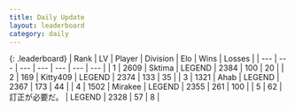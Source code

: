 ```yaml
---
title: Daily Update
layout: leaderboard
category: daily
---
```


{: .leaderboard}
| Rank | LV | Player | Division | Elo | Wins | Losses |
| --- | --- | --- | --- | --- | --- | --- |
| <span data-change="3">1</span> | 2609 | <span title="ID: 353063">Sktima</span> | LEGEND | <span data-change="39">2384</span> | <span data-change="26">100</span> | <span data-change="5">20</span> |
| <span data-change="0">2</span> | 169 | <span title="ID: 459203">Kitty409</span> | LEGEND | <span data-change="21">2374</span> | <span data-change="25">133</span> | <span data-change="6">35</span> |
| <span data-change="-2">3</span> | 1321 | <span title="ID: 402846">Ahab</span> | LEGEND | <span data-change="0">2367</span> | <span data-change="0">173</span> | <span data-change="0">44</span> |
| <span data-change="-1">4</span> | 1502 | <span title="ID: 416373">Mirakee</span> | LEGEND | <span data-change="9">2355</span> | <span data-change="6">261</span> | <span data-change="2">100</span> |
| <span data-change="0">5</span> | 62 | <span title="ID: 754604">訂正が必要だ。</span> | LEGEND | <span data-change="18">2328</span> | <span data-change="10">57</span> | <span data-change="2">8</span> |